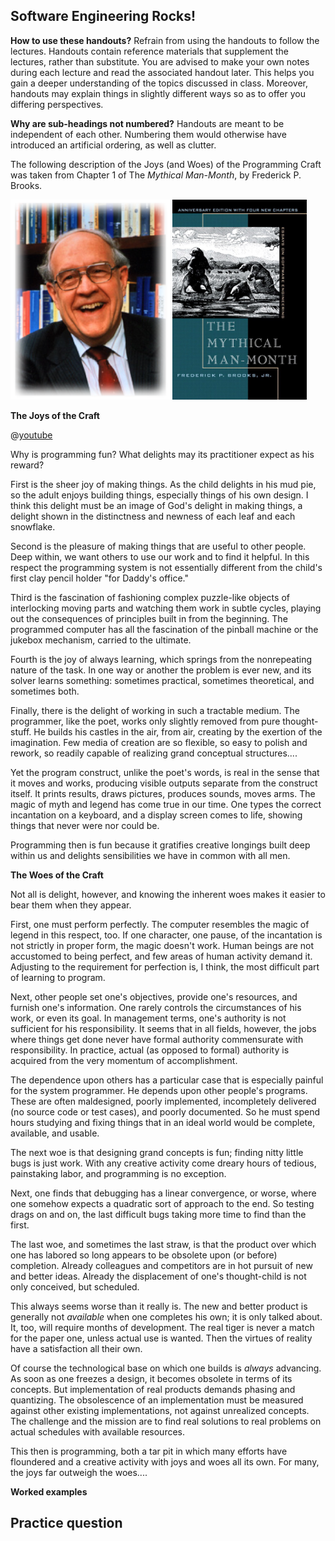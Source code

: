 <link rel="stylesheet" href="/css/main.css">
<link rel="stylesheet" href="/css/textbook.css">

<include src="../../common/header.md" />

<div class="website-content">

## Software Engineering Rocks!

<tip-box type="warning">

**How to use these handouts?** Refrain from using the handouts to follow the lectures. Handouts contain reference materials that supplement the lectures, rather than substitute. You are advised to make your own notes during each lecture and read the associated handout later. This helps you gain a deeper understanding of the topics discussed in class. Moreover, handouts may explain things in slightly different ways so as to offer you differing perspectives.

**Why are sub-headings not numbered?** Handouts are meant to be independent of each other. Numbering them would otherwise have introduced an artificial ordering, as well as clutter.

</tip-box>

The following description of the Joys (and Woes) of the Programming Craft was taken from Chapter 1 of The *Mythical Man-Month*, by Frederick P. Brooks. 

<span class="image-container">
<img src="./images/img1.png" height="320px" v-closeable alt="Show Author Pic">
<img src="./images/img2.jpeg" height="320px" v-closeable alt="Show Book Cover">
</span>

**The Joys of the Craft**

<div v-closeable class="center-block">

@[youtube](qNleOXs6fJc)

</div>

Why is programming fun? What delights may its practitioner expect as his reward? 

First is the sheer joy of making things. As the child delights in his mud pie, so the adult enjoys building things, especially things of his own design. I think this delight must be an image of God's delight in making things, a delight shown in the distinctness and newness of each leaf and each snowflake. 

Second is the pleasure of making things that are useful to other people. Deep within, we want others to use our work and to find it helpful. In this respect the programming system is not essentially different from the child's first clay pencil holder "for Daddy's office." 

Third is the fascination of fashioning complex puzzle-like objects of interlocking moving parts and watching them work in subtle cycles, playing out the consequences of principles built in from the beginning. The programmed computer has all the fascination of the pinball machine or the jukebox mechanism, carried to the ultimate. 

Fourth is the joy of always learning, which springs from the nonrepeating nature of the task. In one way or another the problem is ever new, and its solver learns something: sometimes practical, sometimes theoretical, and sometimes both. 

Finally, there is the delight of working in such a tractable medium. The programmer, like the poet, works only slightly removed from pure thought-stuff. He builds his castles in the air, from air, creating by the exertion of the imagination. Few media of creation are so flexible, so easy to polish and rework, so readily capable of realizing grand conceptual structures.... 

Yet the program construct, unlike the poet's words, is real in the sense that it moves and works, producing visible outputs separate from the construct itself. It prints results, draws pictures, produces sounds, moves arms. The magic of myth and legend has come true in our time. One types the correct incantation on a keyboard, and a display screen comes to life, showing things that never were nor could be. 

Programming then is fun because it gratifies creative longings built deep within us and delights sensibilities we have in common with all men. 

**The Woes of the Craft**

Not all is delight, however, and knowing the inherent woes makes it easier to bear them when they appear. 

First, one must perform perfectly. The computer resembles the magic of legend in this respect, too. If one character, one pause, of the incantation is not strictly in proper form, the magic doesn't work. Human beings are not accustomed to being perfect, and few areas of human activity demand it. Adjusting to the requirement for perfection is, I think, the most difficult part of learning to program. 

Next, other people set one's objectives, provide one's resources, and furnish one's information. One rarely controls the circumstances of his work, or even its goal. In management terms, one's authority is not sufficient for his responsibility. It seems that in all fields, however, the jobs where things get done never have formal authority commensurate with responsibility. In practice, actual (as opposed to formal) authority is acquired from the very momentum of accomplishment. 

The dependence upon others has a particular case that is especially painful for the system programmer. He depends upon other people's programs. These are often maldesigned, poorly implemented, incompletely delivered (no source code or test cases), and poorly documented. So he must spend hours studying and fixing things that in an ideal world would be complete, available, and usable. 

The next woe is that designing grand concepts is fun; finding nitty little bugs is just work. With any creative activity come dreary hours of tedious, painstaking labor, and programming is no exception. 

Next, one finds that debugging has a linear convergence, or worse, where one somehow expects a quadratic sort of approach to the end. So testing drags on and on, the last difficult bugs taking more time to find than the first. 

The last woe, and sometimes the last straw, is that the product over which one has labored so long appears to be obsolete upon (or before) completion. Already colleagues and competitors are in hot pursuit of new and better ideas. Already the displacement of one's thought-child is not only conceived, but scheduled. 

This always seems worse than it really is. The new and better product is generally not *available* when one completes his own; it is only talked about. It, too, will require months of development. The real tiger is never a match for the paper one, unless actual use is wanted. Then the virtues of reality have a satisfaction all their own. 

Of course the technological base on which one builds is *always* advancing. As soon as one freezes a design, it becomes obsolete in terms of its concepts. But implementation of real products demands phasing and quantizing. The obsolescence of an implementation must be measured against other existing implementations, not against unrealized concepts. The challenge and the mission are to find real solutions to real problems on actual schedules with available resources. 

This then is programming, both a tar pit in which many efforts have floundered and a creative activity with joys and woes all its own. For many, the joys far outweigh the woes.... 

**Worked examples**

<morph title="Question 1">

<include src="questions/L1P1-E1.md" />

</morph>

## Practice question

<morph title="Dummy Question 1" src="./questions/L1P1-Q1.md"></morph>
<morph title="Dummy Question 2" src="./questions/L1P1-Q2.md"></morph>

</div>